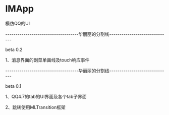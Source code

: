 IMApp
=====

模仿QQ的UI

------------------------------------华丽丽的分割线------------------------------

beta 0.2

1、消息界面的副菜单画线及touch响应事件

------------------------------------华丽丽的分割线------------------------------

beta 0.1

1、QQ4.7的tab的UI界面及各个tab子界面

2、跳转使用MLTransition框架
